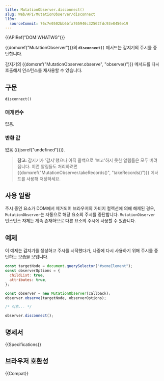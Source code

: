 ```yaml
---
title: MutationObserver.disconnect()
slug: Web/API/MutationObserver/disconnect
l10n:
  sourceCommit: 76c7e0502bb6bfa765946c32562fdc93e8456e19
---
```


{{APIRef("DOM WHATWG")}}

{{domxref("MutationObserver")}}의 **`disconnect()`** 메서드는 감지기의 주시를 중단합니다.

감지기의 {{domxref("MutationObserver.observe", "observe()")}} 메서드를 다시 호출해서 인스턴스를 재사용할 수 있습니다.

## 구문

```js-nolint
disconnect()
```

### 매개변수

없음.

### 반환 값

없음 ({{jsxref("undefined")}}).

> **참고:** 감지기가 '감지'했으나 아직 콜백으로 '보고'하지 못한 알림들은 모두 버려집니다. 이런 알림들도 처리하려면 {{domxref("MutationObserver.takeRecords()", "takeRecords()")}} 메서드를 사용해 저장하세요.

## 사용 일람

주시 중인 요소가 DOM에서 제거되어 브라우저의 가비지 컬렉션에 의해 해제된 경우, `MutationObserver`는 자동으로 해당 요소의 주시를 중단합니다. `MutationObserver` 인스턴스 자체는 계속 존재하므로 다른 요소의 주시에 사용할 수 있습니다.

## 예제

이 예제는 감지기를 생성하고 주시를 시작했다가, 나중에 다시 사용하기 위해 주시를 중단하는 모습을 보입니다.

```js
const targetNode = document.querySelector("#someElement");
const observerOptions = {
  childList: true,
  attributes: true,
};

const observer = new MutationObserver(callback);
observer.observe(targetNode, observerOptions);

/* 이후... */

observer.disconnect();
```

## 명세서

{{Specifications}}

## 브라우저 호환성

{{Compat}}
